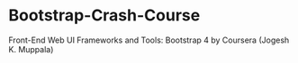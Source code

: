 # Bootstrap-Crash-Course
Front-End Web UI Frameworks and Tools: Bootstrap 4 by Coursera (Jogesh K. Muppala)
